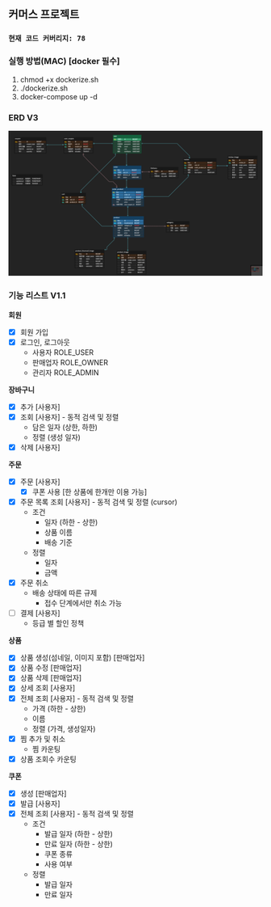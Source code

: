 ## 커머스 프로젝트 

### `현재 코드 커버리지: 78`

### 실행 방법(MAC) **[docker 필수]**
1. chmod +x dockerize.sh 
2. ./dockerize.sh
3. docker-compose up -d

### ERD V3
<img src="image/ErdV3.png" width="800">

### 기능 리스트 V1.1

**회원** 
- [x]  회원 가입
- [x] 로그인, 로그아웃
  - 사용자 ROLE_USER
  - 판매업자 ROLE_OWNER
  - 관리자 ROLE_ADMIN

**장바구니**
- [x] 추가 [사용자]
- [x] 조회 [사용자] - 동적 검색 및 정렬
   - 담은 일자 (상한, 하한)
   - 정렬 (생성 일자)
- [x] 삭제 [사용자]

 **주문**
- [x] 주문 [사용자]
  - [x] 쿠폰 사용 [한 상품에 한개만 이용 가능]
- [x] 주문 목록 조회 [사용자] - 동적 검색 및 정렬 (cursor)
  - 조건
    - 일자 (하한 - 상한)
    - 상품 이름
    - 배송 기준
  - 정렬
    - 일자
    - 금액
- [x] 주문 취소
  - 배송 상태에 따른 규제
    - 접수 단계에서만 취소 가능
- [ ] 결제 [사용자]
  - 등급 별 할인 정책

**상품**
- [x] 상품 생성(섬네일, 이미지 포함) [판매업자]
- [x] 상품 수정 [판매업자]
- [x] 상품 삭제 [판매업자]
- [x] 상세 조회 [사용자]
- [x] 전체 조회 [사용자] - 동적 검색 및 정렬
   - 가격 (하한 - 상한)
   - 이름
   - 정렬 (가격, 생성일자)
- [x] 찜 추가 및 취소
  - 찜 카운팅
- [x] 상품 조회수 카운팅

**쿠폰**
- [x]  생성 [판매업자]
- [x]  발급 [사용자]
- [x] 전체 조회 [사용자] - 동적 검색 및 정렬
  - 조건
    - 발급 일자 (하한 - 상한)
    - 만료 일자 (하한 - 상한)
    - 쿠폰 종류
    - 사용 여부
  - 정렬
    - 발급 일자
    - 만료 일자
    
